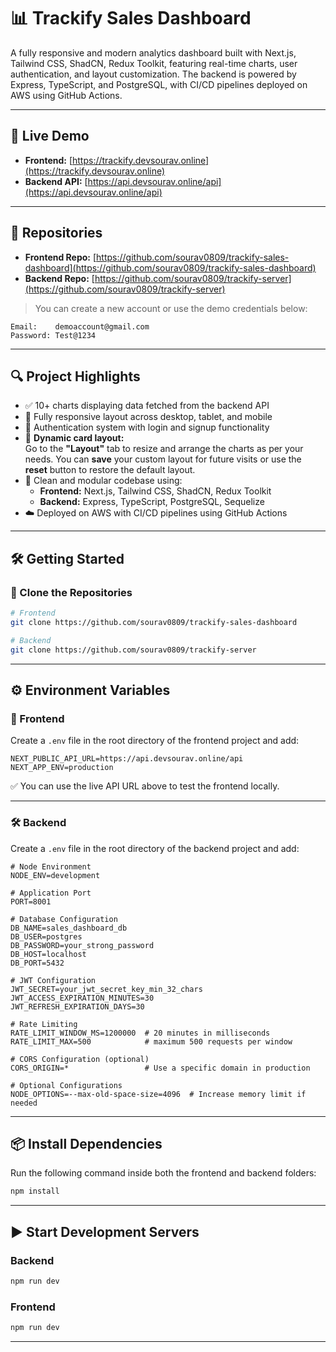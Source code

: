 # 📊 Trackify Sales Dashboard

A fully responsive and modern analytics dashboard built with Next.js, Tailwind CSS, ShadCN, Redux Toolkit, featuring real-time charts, user authentication, and layout customization. The backend is powered by Express, TypeScript, and PostgreSQL, with CI/CD pipelines deployed on AWS using GitHub Actions.

---

## 🚀 Live Demo

- **Frontend:** [https://trackify.devsourav.online](https://trackify.devsourav.online)  
- **Backend API:** [https://api.devsourav.online/api](https://api.devsourav.online/api)

---

## 📂 Repositories

- **Frontend Repo:** [https://github.com/sourav0809/trackify-sales-dashboard](https://github.com/sourav0809/trackify-sales-dashboard)  
- **Backend Repo:** [https://github.com/sourav0809/trackify-server](https://github.com/sourav0809/trackify-server)

> You can create a new account or use the demo credentials below:

```
Email:    demoaccount@gmail.com  
Password: Test@1234
```

---

## 🔍 Project Highlights

- ✅ 10+ charts displaying data fetched from the backend API
- 📱 Fully responsive layout across desktop, tablet, and mobile
- 🔐 Authentication system with login and signup functionality
- 🧩 **Dynamic card layout:**  
  Go to the **"Layout"** tab to resize and arrange the charts as per your needs. You can **save** your custom layout for future visits or use the **reset** button to restore the default layout.
- 🧼 Clean and modular codebase using:
  - **Frontend:** Next.js, Tailwind CSS, ShadCN, Redux Toolkit  
  - **Backend:** Express, TypeScript, PostgreSQL, Sequelize
- ☁️ Deployed on AWS with CI/CD pipelines using GitHub Actions

---

## 🛠️ Getting Started

### 🔗 Clone the Repositories

```bash
# Frontend
git clone https://github.com/sourav0809/trackify-sales-dashboard

# Backend
git clone https://github.com/sourav0809/trackify-server
```

---

## ⚙️ Environment Variables

### 🔧 Frontend

Create a `.env` file in the root directory of the frontend project and add:

```env
NEXT_PUBLIC_API_URL=https://api.devsourav.online/api
NEXT_APP_ENV=production
```

✅ You can use the live API URL above to test the frontend locally.

---

### 🛠️ Backend

Create a `.env` file in the root directory of the backend project and add:

```env
# Node Environment
NODE_ENV=development

# Application Port
PORT=8001

# Database Configuration
DB_NAME=sales_dashboard_db
DB_USER=postgres
DB_PASSWORD=your_strong_password
DB_HOST=localhost
DB_PORT=5432

# JWT Configuration
JWT_SECRET=your_jwt_secret_key_min_32_chars
JWT_ACCESS_EXPIRATION_MINUTES=30
JWT_REFRESH_EXPIRATION_DAYS=30

# Rate Limiting
RATE_LIMIT_WINDOW_MS=1200000  # 20 minutes in milliseconds
RATE_LIMIT_MAX=500            # maximum 500 requests per window

# CORS Configuration (optional)
CORS_ORIGIN=*                 # Use a specific domain in production

# Optional Configurations
NODE_OPTIONS=--max-old-space-size=4096  # Increase memory limit if needed
```

---

## 📦 Install Dependencies

Run the following command inside both the frontend and backend folders:

```bash
npm install
```

---

## ▶️ Start Development Servers

### Backend

```bash
npm run dev
```

### Frontend

```bash
npm run dev
```

---
